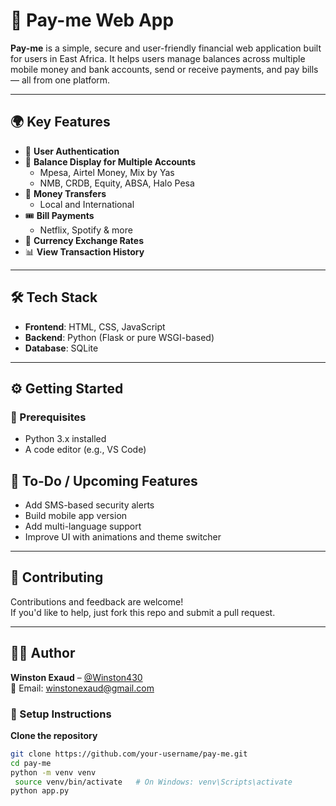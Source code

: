 # 💸 Pay-me Web App

**Pay-me** is a simple, secure and user-friendly financial web application built for users in East Africa. It helps users manage balances across multiple mobile money and bank accounts, send or receive payments, and pay bills — all from one platform.

---

## 🌍 Key Features

- 🔐 **User Authentication**
- 🏦 **Balance Display for Multiple Accounts**
  - Mpesa, Airtel Money, Mix by Yas
  - NMB, CRDB, Equity, ABSA, Halo Pesa
- 💸 **Money Transfers**
  - Local and International
- 🎟 **Bill Payments**
  - Netflix, Spotify & more
- 💱 **Currency Exchange Rates**
- 📊 **View Transaction History**

---

## 🛠 Tech Stack

- **Frontend**: HTML, CSS, JavaScript  
- **Backend**: Python (Flask or pure WSGI-based)  
- **Database**: SQLite  

---

## ⚙️ Getting Started

### 🔧 Prerequisites

- Python 3.x installed
- A code editor (e.g., VS Code)


## 📌 To-Do / Upcoming Features

- Add SMS-based security alerts  
- Build mobile app version  
- Add multi-language support  
- Improve UI with animations and theme switcher

---

## 🤝 Contributing

Contributions and feedback are welcome!  
If you'd like to help, just fork this repo and submit a pull request.

---

## 👨‍💻 Author

**Winston Exaud** – [@Winston430](https://github.com/Winston430)  
📧 Email: [winstonexaud@gmail.com](mailto:winstonexaud@gmail.com)


### 🧪 Setup Instructions

 **Clone the repository**
   ```bash
   git clone https://github.com/your-username/pay-me.git
   cd pay-me
   python -m venv venv
    source venv/bin/activate   # On Windows: venv\Scripts\activate
   python app.py








